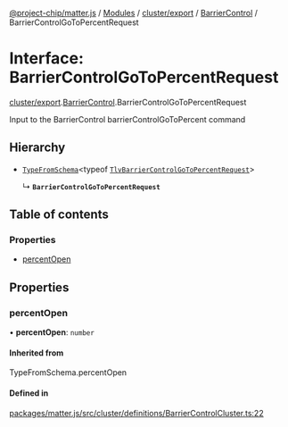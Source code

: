 [@project-chip/matter.js](../README.md) / [Modules](../modules.md) / [cluster/export](../modules/cluster_export.md) / [BarrierControl](../modules/cluster_export.BarrierControl.md) / BarrierControlGoToPercentRequest

# Interface: BarrierControlGoToPercentRequest

[cluster/export](../modules/cluster_export.md).[BarrierControl](../modules/cluster_export.BarrierControl.md).BarrierControlGoToPercentRequest

Input to the BarrierControl barrierControlGoToPercent command

## Hierarchy

- [`TypeFromSchema`](../modules/tlv_export.md#typefromschema)\<typeof [`TlvBarrierControlGoToPercentRequest`](../modules/cluster_export.BarrierControl.md#tlvbarriercontrolgotopercentrequest)\>

  ↳ **`BarrierControlGoToPercentRequest`**

## Table of contents

### Properties

- [percentOpen](cluster_export.BarrierControl.BarrierControlGoToPercentRequest.md#percentopen)

## Properties

### percentOpen

• **percentOpen**: `number`

#### Inherited from

TypeFromSchema.percentOpen

#### Defined in

[packages/matter.js/src/cluster/definitions/BarrierControlCluster.ts:22](https://github.com/project-chip/matter.js/blob/904d0c9b952b91f28a21803759c5e5c66ee4d272/packages/matter.js/src/cluster/definitions/BarrierControlCluster.ts#L22)
